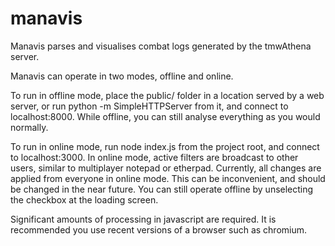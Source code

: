 manavis
=======

Manavis parses and visualises combat logs generated by the tmwAthena server.

Manavis can operate in two modes, offline and online.

To run in offline mode, place the public/ folder in a location served by a web server, or run python -m SimpleHTTPServer from it, and connect to localhost:8000.
While offline, you can still analyse everything as you would normally.

To run in online mode, run node index.js from the project root, and connect to localhost:3000.
In online mode, active filters are broadcast to other users, similar to multiplayer notepad or etherpad.
Currently, all changes are applied from everyone in online mode.
This can be inconvenient, and should be changed in the near future.
You can still operate offline by unselecting the checkbox at the loading screen.

Significant amounts of processing in javascript are required. It is recommended you use recent versions of a browser such as chromium.
